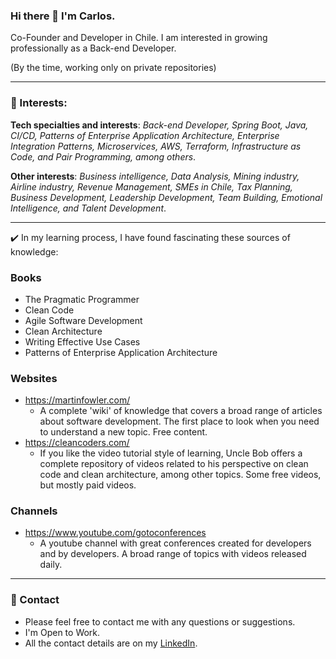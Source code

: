### Hi there 👋 I'm Carlos.

Co-Founder and Developer in Chile. I am interested in growing professionally as a Back-end Developer. 

(By the time, working only on private repositories)

---

### 🎯 Interests:

**Tech specialties and interests**: *Back-end Developer, Spring Boot, Java, CI/CD, Patterns of Enterprise Application Architecture, Enterprise Integration Patterns, Microservices, AWS, Terraform, Infrastructure as Code, and Pair Programming, among others*.

**Other interests**: *Business intelligence, Data Analysis, Mining industry, Airline industry, Revenue Management, SMEs in Chile, Tax Planning, Business Development, Leadership Development, Team Building, Emotional Intelligence, and Talent Development*.

---

✔️ In my learning process, I have found fascinating these sources of knowledge:

### Books
- The Pragmatic Programmer
- Clean Code
- Agile Software Development
- Clean Architecture
- Writing Effective Use Cases
- Patterns of Enterprise Application Architecture

### Websites
- https://martinfowler.com/
  - A complete 'wiki' of knowledge that covers a broad range of articles about software development. The first place to look when you need to understand a new topic. Free content.
- https://cleancoders.com/
  - If you like the video tutorial style of learning, Uncle Bob offers a complete repository of videos related to his perspective on clean code and clean architecture, among other topics. Some free videos, but mostly paid videos.

### Channels
- https://www.youtube.com/gotoconferences
  - A youtube channel with great conferences created for developers and by developers. A broad range of topics with videos released daily.

---

### 📧 Contact

- Please feel free to contact me with any questions or suggestions. 
- I'm Open to Work. 
- All the contact details are on my [LinkedIn](https://www.linkedin.com/in/carlossalinas/).

